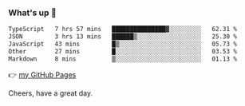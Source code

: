 ### What's up 👋

<!--START_SECTION:waka-->

```txt
TypeScript   7 hrs 57 mins   ███████████████▓░░░░░░░░░   62.31 %
JSON         3 hrs 13 mins   ██████▒░░░░░░░░░░░░░░░░░░   25.30 %
JavaScript   43 mins         █▒░░░░░░░░░░░░░░░░░░░░░░░   05.73 %
Other        27 mins         █░░░░░░░░░░░░░░░░░░░░░░░░   03.53 %
Markdown     8 mins          ▒░░░░░░░░░░░░░░░░░░░░░░░░   01.13 %
```

<!--END_SECTION:waka-->

👉 [my GitHub Pages](https://ykzhukian.github.io)

Cheers, have a great day.

